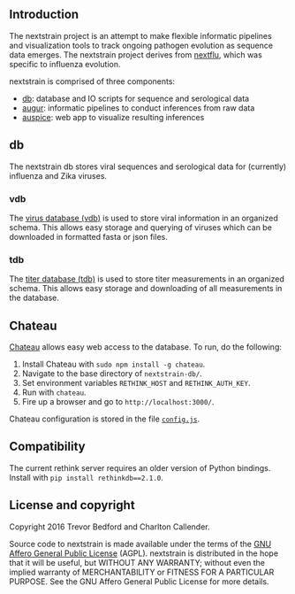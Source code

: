 ## Introduction

The nextstrain project is an attempt to make flexible informatic pipelines and visualization tools to track ongoing pathogen evolution as sequence data emerges. The nextstrain project derives from [nextflu](https://github.com/blab/nextflu), which was specific to influenza evolution.

nextstrain is comprised of three components:

* [db](https://github.com/blab/nextstrain-db): database and IO scripts for sequence and serological data
* [augur](https://github.com/blab/nextstrain-augur): informatic pipelines to conduct inferences from raw data
* [auspice](https://github.com/blab/nextstrain-auspice): web app to visualize resulting inferences

## db

The nextstrain db stores viral sequences and serological data for (currently) influenza and Zika viruses.

### vdb

The [virus database (vdb)](vdb/) is used to store viral information in an organized schema. This allows easy storage and querying of viruses which can be downloaded in formatted fasta or json files.

### tdb

The [titer database (tdb)](tdb/) is used to store titer measurements in an organized schema. This allows easy storage and downloading of all measurements in the database.

## Chateau

[Chateau](https://github.com/neumino/chateau/) allows easy web access to the database. To run, do the following:

1. Install Chateau with `sudo npm install -g chateau`.
2. Navigate to the base directory of `nextstrain-db/`.
3. Set environment variables `RETHINK_HOST` and `RETHINK_AUTH_KEY`.
4. Run with `chateau`.
5. Fire up a browser and go to `http://localhost:3000/`.

Chateau configuration is stored in the file [`config.js`](config.js).

## Compatibility

The current rethink server requires an older version of Python bindings. Install with `pip install rethinkdb==2.1.0`.

## License and copyright

Copyright 2016 Trevor Bedford and Charlton Callender.

Source code to nextstrain is made available under the terms of the [GNU Affero General Public License](LICENSE.txt) (AGPL). nextstrain is distributed in the hope that it will be useful, but WITHOUT ANY WARRANTY; without even the implied warranty of MERCHANTABILITY or FITNESS FOR A PARTICULAR PURPOSE. See the GNU Affero General Public License for more details.
